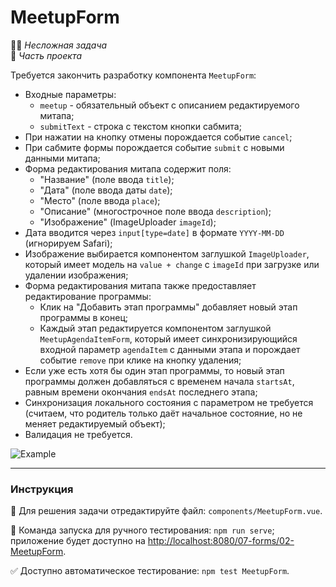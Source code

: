 # MeetupForm

👶🏻 _Несложная задача_<br>
💼 _Часть проекта_

Требуется закончить разработку компонента `MeetupForm`:
- Входные параметры:
    - `meetup` - обязательный объект с описанием редактируемого митапа;
    - `submitText` - строка с текстом кнопки сабмита;
- При нажатии на кнопку отмены порождается событие `cancel`;
- При сабмите формы порождается событие `submit` с новыми данными митапа;
- Форма редактирования митапа содержит поля:
    - "Название" (поле ввода `title`);
    - "Дата" (поле ввода даты `date`);
    - "Место" (поле ввода `place`);
    - "Описание" (многострочное поле ввода `description`);
    - "Изображение" (ImageUploader `imageId`);
- Дата вводится через `input[type=date]` в формате `YYYY-MM-DD` (игнорируем Safari);
- Изображение выбирается компонентом заглушкой `ImageUploader`, который имеет модель на `value + change` с `imageId` при загрузке или удалении изображения;
- Форма редактирования митапа также предоставляет редактирование программы:
    - Клик на "Добавить этап программы" добавляет новый этап программы в конец;
    - Каждый этап редактируется компонентом заглушкой `MeetupAgendaItemForm`, который имеет синхронизирующийся входной параметр `agendaItem` с данными этапа и порождает событие `remove` при клике на кнопку удаления; 
- Если уже есть хотя бы один этап программы, то новый этап программы должен добавляться с временем начала `startsAt`, равным времени окончания `endsAt` последнего этапа; 
- Синхронизация локального состояния с параметром не требуется (считаем, что родитель только даёт начальное состояние, но не меняет редактируемый объект);
- Валидация не требуется.

<img src="https://i.imgur.com/RtzPDQy.gif" alt="Example" />

---

### Инструкция

📝 Для решения задачи отредактируйте файл: `components/MeetupForm.vue`.

🚀 Команда запуска для ручного тестирования: `npm run serve`;<br>
приложение будет доступно на [http://localhost:8080/07-forms/02-MeetupForm](http://localhost:8080/07-forms/02-MeetupForm).

✅ Доступно автоматическое тестирование: `npm test MeetupForm`.

